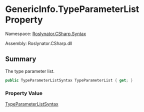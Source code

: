 # GenericInfo\.TypeParameterList Property

Namespace: [Roslynator.CSharp.Syntax](../../README.md)

Assembly: Roslynator\.CSharp\.dll

## Summary

The type parameter list\.

```csharp
public TypeParameterListSyntax TypeParameterList { get; }
```

### Property Value

[TypeParameterListSyntax](https://docs.microsoft.com/en-us/dotnet/api/microsoft.codeanalysis.csharp.syntax.typeparameterlistsyntax)

